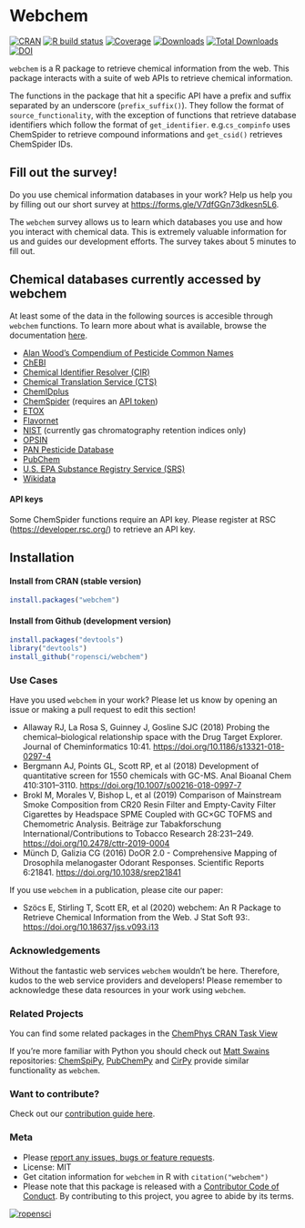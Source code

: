 
<!-- README.md is generated from README.Rmd. Please edit that file -->

# Webchem

<!-- badges: start -->

[![CRAN](https://www.r-pkg.org/badges/version/webchem)](https://CRAN.R-project.org/package=webchem)
[![R build
status](https://github.com/ropensci/webchem/workflows/R-CMD-check/badge.svg)](https://github.com/ropensci/webchem/actions)
[![Coverage](https://codecov.io/github/ropensci/webchem/coverage.svg?branch=master)](https://codecov.io/gh/ropensci/webchem/branch/master)
[![Downloads](https://cranlogs.r-pkg.org/badges/webchem)](https://cran.r-project.org/package=webchem)
[![Total
Downloads](https://cranlogs.r-pkg.org/badges/grand-total/webchem?color=blue)](https://cran.r-project.org/package=webchem)
[![DOI](https://zenodo.org/badge/17223/ropensci/webchem.svg)](https://zenodo.org/badge/latestdoi/17223/ropensci/webchem)

<!-- badges: end -->

`webchem` is a R package to retrieve chemical information from the web.
This package interacts with a suite of web APIs to retrieve chemical
information.

The functions in the package that hit a specific API have a prefix and
suffix separated by an underscore (`prefix_suffix()`). They follow the
format of `source_functionality`, with the exception of functions that
retrieve database identifiers which follow the format of
`get_identifier`. e.g.`cs_compinfo` uses ChemSpider to retrieve compound
informations and `get_csid()` retrieves ChemSpider IDs.

## Fill out the survey\!

Do you use chemical information databases in your work? Help us help you
by filling out our short survey at
<https://forms.gle/V7dfGGn73dkesn5L6>.

The `webchem` survey allows us to learn which databases you use and how
you interact with chemical data. This is extremely valuable information
for us and guides our development efforts. The survey takes about 5
minutes to fill out.

## Chemical databases currently accessed by webchem

At least some of the data in the following sources is accesible through
`webchem` functions. To learn more about what is available, browse the
documentation
[here](https://docs.ropensci.org/webchem/reference/index.html).

  - [Alan Wood’s Compendium of Pesticide Common
    Names](http://www.alanwood.net/pesticides/)
  - [ChEBI](https://www.ebi.ac.uk/chebi/)
  - [Chemical Identifier Resolver
    (CIR)](http://cactus.nci.nih.gov/chemical/structure)
  - [Chemical Translation Service
    (CTS)](http://cts.fiehnlab.ucdavis.edu/)
  - [ChemIDplus](http://chem.sis.nlm.nih.gov/chemidplus/)
  - [ChemSpider](http://www.chemspider.com/) (requires an [API
    token](\(https://developer.rsc.org/\)))
  - [ETOX](http://webetox.uba.de/webETOX/index.do)
  - [Flavornet](http://www.flavornet.org)
  - [NIST](https://webbook.nist.gov) (currently gas chromatography
    retention indices only)
  - [OPSIN](http://opsin.ch.cam.ac.uk/instructions.html)
  - [PAN Pesticide Database](http://www.pesticideinfo.org/)
  - [PubChem](https://pubchem.ncbi.nlm.nih.gov/)
  - [U.S. EPA Substance Registry Service
    (SRS)](https://cdxnodengn.epa.gov/cdx-srs-rest/)
  - [Wikidata](https://www.wikidata.org/wiki/Wikidata:WikiProject_Chemistry)

#### API keys

Some ChemSpider functions require an API key. Please register at RSC
(<https://developer.rsc.org/>) to retrieve an API key.

## Installation

#### Install from CRAN (stable version)

``` r
install.packages("webchem")
```

#### Install from Github (development version)

``` r
install.packages("devtools")
library("devtools")
install_github("ropensci/webchem")
```

### Use Cases

Have you used `webchem` in your work? Please let us know by opening an
issue or making a pull request to edit this section\!

  - Allaway RJ, La Rosa S, Guinney J, Gosline SJC (2018) Probing the
    chemical–biological relationship space with the Drug Target
    Explorer. Journal of Cheminformatics 10:41.
    <https://doi.org/10.1186/s13321-018-0297-4>
  - Bergmann AJ, Points GL, Scott RP, et al (2018) Development of
    quantitative screen for 1550 chemicals with GC-MS. Anal Bioanal Chem
    410:3101–3110. <https://doi.org/10.1007/s00216-018-0997-7>
  - Brokl M, Morales V, Bishop L, et al (2019) Comparison of Mainstream
    Smoke Composition from CR20 Resin Filter and Empty-Cavity Filter
    Cigarettes by Headspace SPME Coupled with GC×GC TOFMS and
    Chemometric Analysis. Beiträge zur Tabakforschung
    International/Contributions to Tobacco Research 28:231–249.
    <https://doi.org/10.2478/cttr-2019-0004>
  - Münch D, Galizia CG (2016) DoOR 2.0 - Comprehensive Mapping of
    Drosophila melanogaster Odorant Responses. Scientific Reports
    6:21841. <https://doi.org/10.1038/srep21841>

If you use `webchem` in a publication, please cite our paper:

  - Szöcs E, Stirling T, Scott ER, et al (2020) webchem: An R Package to
    Retrieve Chemical Information from the Web. J Stat Soft 93:.
    <https://doi.org/10.18637/jss.v093.i13>

### Acknowledgements

Without the fantastic web services `webchem` wouldn’t be here.
Therefore, kudos to the web service providers and developers\! Please
remember to acknowledge these data resources in your work using
`webchem`.

### Related Projects

You can find some related packages in the [ChemPhys CRAN Task
View](https://cran.r-project.org/web/views/ChemPhys.html)

If you’re more familiar with Python you should check out [Matt
Swains](https://github.com/mcs07) repositories:
[ChemSpiPy](https://github.com/mcs07/ChemSpiPy),
[PubChemPy](https://github.com/mcs07/PubChemPy) and
[CirPy](https://github.com/mcs07/CIRpy) provide similar functionality as
`webchem`.

### Want to contribute?

Check out our [contribution guide
here](https://github.com/ropensci/webchem/blob/master/CONTRIBUTING.md).

### Meta

  - Please [report any issues, bugs or feature
    requests](https://github.com/ropensci/webchem/issues).
  - License: MIT
  - Get citation information for `webchem` in R with
    `citation("webchem")`
  - Please note that this package is released with a [Contributor Code
    of Conduct](https://ropensci.org/code-of-conduct/). By contributing
    to this project, you agree to abide by its terms.

[![ropensci](http://ropensci.org/public_images/github_footer.png)](http://ropensci.org)
